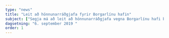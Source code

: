 ```yaml
---
type: "news"
title: "Leit að hönnunarráðgjafa fyrir Borgarlínu hafin"
subject: ["Segja má að leit að hönnunarráðgjafa vegna Borgarlínu hafi byrjað þann 6. september sl. þegar Verkefnastofa Borgarlínu hóf að miðla upplýsingum um verkefnið til helstu sérfræðinga á þessum vettvangi bæði hér á landi og erlendis, til að kanna áhuga þeirra. Það ferli sem nú er hafið kallast á ensku Request for Information (RFI) og stendur til 1. október 2019. Í kjölfarið er gert ráð fyrir að halda opinn kynningarfund þar sem íslenskum og erlendum sérfræðingum sem áhuga hafa á verkefninu verður boðið að koma og fá frekari upplýsingar og að byggja upp verkefnateymi sem síðan verður boðið í forvalsútboð. ", "Á næstu mánuðum fer fram fjölþætt greiningavinna hjá Verkefnastofu Borgarlínu sem meðal annars miðar að því að svara spurningum um nákvæmar staðsetningar á stöðvum, hvaða orkugjafi henti best, áhrif Borgarlínu á umhverfið, loftslag og aðra ferðamáta og hvernig hægt sé að tryggja aðlaðandi umhverfi fyrir íbúa höfuðborgarsvæðisins. Samhliða þessari greiningarvinnu þarf að skrifa útboðsgögn fyrir verkhönnun Borgarlínu og finna hönnunarráðgjafa fyrir verkefnið."]
dagsetning: "6. september 2019 "
order: 1
---
```

